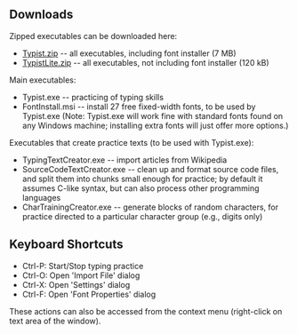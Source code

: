 Downloads
---------

Zipped executables can be downloaded here:

* [Typist.zip](http://dl.dropbox.com/u/14656944/Typist/Typist.zip) -- all executables, including font installer (7 MB)
* [TypistLite.zip](http://dl.dropbox.com/u/14656944/Typist/TypistLite.zip) -- all executables, not including font installer (120 kB)


Main executables:

* Typist.exe -- practicing of typing skills
* FontInstall.msi -- install 27 free fixed-width fonts, to be used by Typist.exe (Note: Typist.exe will work fine with standard fonts found on any Windows machine; installing extra fonts will just offer more options.)

Executables that create practice texts (to be used with Typist.exe):

* TypingTextCreator.exe -- import articles from Wikipedia
* SourceCodeTextCreator.exe -- clean up and format source code files, and split them into chunks small enough for practice; by default it assumes C-like syntax, but can also process other programming languages
* CharTrainingCreator.exe -- generate blocks of random characters, for practice directed to a particular character group (e.g., digits only)


Keyboard Shortcuts
------------------

* Ctrl-P: Start/Stop typing practice
* Ctrl-O: Open 'Import File' dialog
* Ctrl-X: Open 'Settings' dialog
* Ctrl-F: Open 'Font Properties' dialog

These actions can also be accessed from the context menu (right-click on text area of the window).
